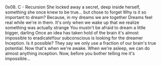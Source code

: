 0x08. C - Recursion
She locked away a secret, deep inside herself, something she once knew to be true... but chose to forget 
Why is it so important to dream? Because, in my dreams we are together
Dreams feel real while we're in them. It's only when we wake up that we realize something was actually strange
You mustn't be afraid to dream a little bigger, darling
Once an idea has taken hold of the brain it's almost impossible to eradicateYour subconscious is looking for the dreamer
Inception. Is it possible?
They say we only use a fraction of our brain's true potential. Now that's when we're awake. When we're asleep, we can do almost anything
inception. Now, before you bother telling me it's impossible...
